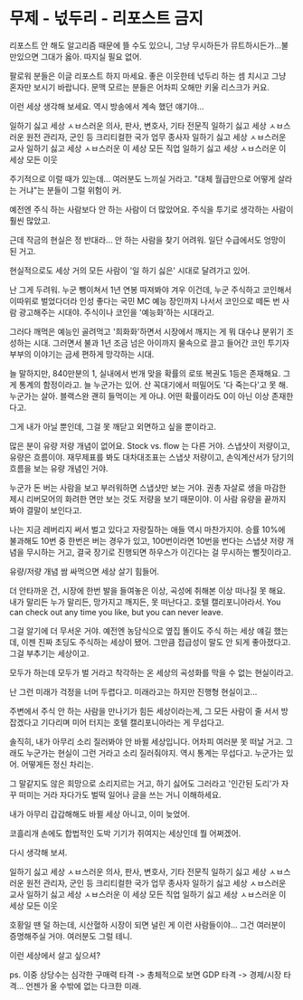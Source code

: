 # 무제 - 넋두리 - 리포스트 금지

리포스트 안 해도 알고리즘 때문에 뜰 수도 있으니, 그냥 무시하든가 뮤트하시든가...불만있으면 그대가 옳아. 따지실 필요 없어.

팔로워 분들은 이글 리포스트 하지 마세요. 좋은 이웃한테 넋두리 하는 셈 치시고 그냥 혼자만 보시기 바랍니다. 문맥 모르는 분들은 어차피 오해만 키울 리스크가 커요.

이런 세상 생각해 보세요. 역시 방송에서 계속 했던 얘기야...

일하기 싫고 세상 ㅅㅂ스러운 의사, 판사, 변호사, 기타 전문직
일하기 싫고 세상 ㅅㅂ스러운 원전 관리자, 군인 등 크리티컬한 국가 업무 종사자
일하기 싫고 세상 ㅅㅂ스러운 교사
일하기 싫고 세상 ㅅㅂ스러운 이 세상 모든 직업
일하기 싫고 세상 ㅅㅂ스러운 이 세상 모든 이웃

주기적으로 이럴 때가 있는데... 여러분도 느끼실 거라고. "대체 월급만으로 어떻게 살라는 거냐"는 분들이 그럴 위험이 커.

예전엔 주식 하는 사람보다 안 하는 사람이 더 많았어요. 주식을 투기로 생각하는 사람이 훨씬 많았고.

근데 작금의 현실은 정 반대라... 안 하는 사람을 찾기 어려워. 일단 수급에서도 엉망이 된 거고.

현실적으로도 세상 거의 모든 사람이 '일 하기 싫은' 시대로 달려가고 있어.

난 그게 두려워. 누군 뺑이쳐서 1년 연봉 따져봐야 겨우 이건데, 누군 주식하고 코인해서 이따위로 벌었다더라 인성 좋다는 국민 MC 예능 장인까지 나서서 코인으로 떼돈 번 사람 광고해주는 시대야. 주식이나 코인을 '예능화'하는 시대라고.

그러다 깨먹은 예능인 골려먹고 '희화화'하면서 시장에서 깨지는 게 뭐 대수냐 분위기 조성하는 시대. 그러면서 불과 1년 조금 넘은 아이까지 물속으로 끌고 들어간 코인 투기자 부부의 이야기는 금세 편하게 망각하는 시대. 

늘 말하지만, 840만분의 1, 실내에서 번개 맞을 확률의 로또 복권도 1등은 존재해요. 그게 통계의 함정이라고. 늘 누군가는 있어. 산 꼭대기에서 떠밀어도 '다 죽는다'고 못 해. 누군가는 살아. 블랙스완 괜히 들먹이는 게 아냐. 어떤 확률이라도 0이 아닌 이상 존재한다고.

그게 내가 아닐 뿐인데, 그걸 못 깨닫고 외면하고 싶을 뿐이라고.

많은 분이 유량 저량 개념이 없어요. Stock vs. flow 는 다른 거야. 스냅샷이 저량이고, 유량은 흐름이야. 재무제표를 봐도 대차대조표는 스냅샷 저량이고, 손익계산서가 당기의 흐름을 보는 유량 개념인 거야. 

누군가 돈 버는 사람을 보고 부러워하면 스냅샷만 보는 거야. 권총 자살로 생을 마감한 제시 리버모어의 화려한 면만 보는 것도 저량을 보기 때문이야. 이 사람 유량을 끝까지 봐야 결말이 보인다고.

나는 지금 레버리지 써서 벌고 있다고 자랑질하는 애들 역시 마찬가지야. 승률 10%에 불과해도 10번 중 한번은 버는 경우가 있고, 100번이라면 10번을 번다는 스냅샷 저량 개념을 무시하는 거고, 결국 장기로 진행되면 하우스가 이긴다는 걸 무시하는 뻘짓이라고.

유량/저량 개념 쌈 싸먹으면 세상 살기 힘들어.

더 안타까운 건, 시장에 한번 발을 들여놓은 이상, 곡성에 취해본 이상 떠나질 못 해요. 내가 말리든 누가 말리든, 망가지고 깨지든, 못 떠난다고. 호텔 캘리포니아라서. You can check out any time you like, but you can never leave.

그걸 알기에 더 무서운 거야. 예전엔 농담식으로 옆집 똘이도 주식 하는 세상 얘길 했는데, 이젠 진짜 초딩도 주식하는 세상이 됐어. 그만큼 접급성이 말도 안 되게 좋아졌다고. 그걸 부추기는 세상이고. 

모두가 하는데 모두가 벌 거라고 착각하는 온 세상의 곡성화를 막을 수 없는 현실이라고. 

난 그런 미래가 걱정을 너머 두렵다고. 미래라고는 하지만 진행형 현실이고... 

주변에서 주식 안 하는 사람을 만나기가 힘든 세상이라는게, 그 모든 사람이 줄 서서 방잡겠다고 기다리며 미어 터지는 호텔 캘리포니아라는 게 무섭다고.

솔직히, 내가 아무리 소리 질러봐야 안 바뀔 세상입니다. 어차피 여러분 못 떠날 거고. 그래도 누군가는 현실이 그런 거라고 소리 질러줘야지. 역시 통계는 무섭다고. 누군가는 있어. 어떻게든 정신 차리는. 

그 말같지도 않은 희망으로 소리지르는 거고, 하기 싫어도 그러라고 '인간된 도리'가 자꾸 떠미는 거라 자다가도 벌떡 일어나 글을 쓰는 거니 이해하세요.

내가 아무리 갑갑해해도 바뀔 세상 아니고, 이미 늦었어.

코흘리개 손에도 합법적인 도박 기기가 쥐여지는 세상인데 뭘 어쩌겠어.

다시 생각해 보셔.

일하기 싫고 세상 ㅅㅂ스러운 의사, 판사, 변호사, 기타 전문직
일하기 싫고 세상 ㅅㅂ스러운 원전 관리자, 군인 등 크리티컬한 국가 업무 종사자
일하기 싫고 세상 ㅅㅂ스러운 교사
일하기 싫고 세상 ㅅㅂ스러운 이 세상 모든 직업
일하기 싫고 세상 ㅅㅂ스러운 이 세상 모든 이웃

호황일 땐 덜 하는데, 시산혈하 시장이 되면 널린 게 이런 사람들이야... 그건 여러분이 증명해주실 거야. 여러분도 그럴 테니.

이런 세상에서 살고 싶으셔?

ps. 이중 상당수는 심각한 구매력 타격 -> 총체적으로 보면 GDP 타격 -> 경제/시장 타격...  언젠가 올 수밖에 없는 다크한 미래.
